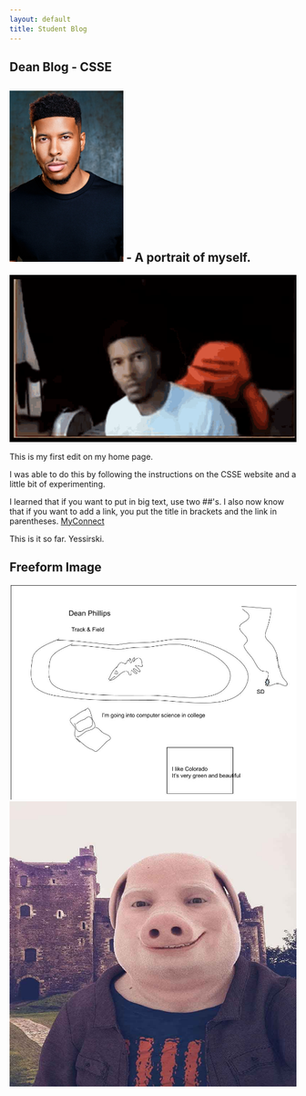 ```yaml
---
layout: default
title: Student Blog
---
```



## Dean Blog - CSSE 

## <img style="height:300px;width:200px" src="images/ltg.jpg" alt="ltg">  - A portrait of myself.

<img src="images/ltg.gif" alt="ltg2">

This is my first edit on my home page.

I was able to do this by following the instructions on the CSSE website and a little bit of experimenting.

I learned that if you want to put in big text, use two ##'s. I also now know that if you want to add a link, you put the title in brackets and the link in parentheses. [MyConnect](poway.instructure.com)

This is it so far. Yessirski.

## Freeform Image
<img src="images/Freeform image.jpg" alt="Freeform image">

<img style="height:500px; width:1000px" src="images/john pork.jpeg" alt="john pork">